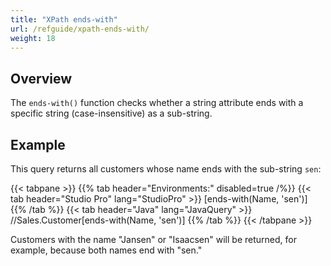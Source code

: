 ```yaml
---
title: "XPath ends-with"
url: /refguide/xpath-ends-with/
weight: 18
---
```


## Overview

The `ends-with()` function checks whether a string attribute ends with a specific string (case-insensitive) as a sub-string.

## Example

This query returns all customers whose name ends with the sub-string `sen`:

{{< tabpane >}}
  {{% tab header="Environments:" disabled=true /%}}
  {{< tab header="Studio Pro" lang="StudioPro" >}}
    [ends-with(Name, 'sen')]
    {{% /tab %}}
  {{< tab header="Java" lang="JavaQuery" >}}
     //Sales.Customer[ends-with(Name, 'sen')]
    {{% /tab %}}
{{< /tabpane >}}

Customers with the name "Jansen" or "Isaacsen" will be returned, for example, because both names end with "sen."
